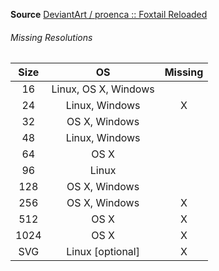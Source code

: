 __Source__ [DeviantArt / proenca :: Foxtail Reloaded](http://proenca.deviantart.com/art/Foxtail-reloaded-for-Firefox-10925665)

###### Missing Resolutions
| Size |          OS          | Missing |
|:----:|:--------------------:|:-------:|
|  16  | Linux, OS X, Windows |         |
|  24  |    Linux, Windows    |    X    |
|  32  |     OS X, Windows    |         |
|  48  |    Linux, Windows    |         |
|  64  |         OS X         |         |
|  96  |         Linux        |         |
|  128 |     OS X, Windows    |         |
|  256 |     OS X, Windows    |    X    |
|  512 |         OS X         |    X    |
| 1024 |         OS X         |    X    |
|  SVG |   Linux [optional]   |    X    |
